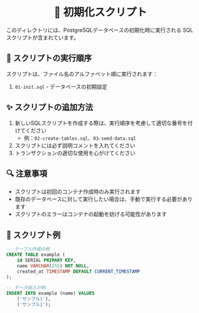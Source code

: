 <div align="center">

# 📑 初期化スクリプト

</div>

このディレクトリには、PostgreSQLデータベースの初期化時に実行される SQLスクリプトが含まれています。

## 🔧 スクリプトの実行順序

スクリプトは、ファイル名のアルファベット順に実行されます：

1. `01-init.sql` - データベースの初期設定

## ✨ スクリプトの追加方法

1. 新しいSQLスクリプトを作成する際は、実行順序を考慮して適切な番号を付けてください
   - 例：`02-create-tables.sql`、`03-seed-data.sql`
2. スクリプトには必ず説明コメントを入れてください
3. トランザクションの適切な使用を心がけてください

## 🔍 注意事項

- スクリプトは初回のコンテナ作成時のみ実行されます
- 既存のデータベースに対して実行したい場合は、手動で実行する必要があります
- スクリプトのエラーはコンテナの起動を妨げる可能性があります

## 📝 スクリプト例

```sql
-- テーブル作成の例
CREATE TABLE example (
    id SERIAL PRIMARY KEY,
    name VARCHAR(255) NOT NULL,
    created_at TIMESTAMP DEFAULT CURRENT_TIMESTAMP
);

-- データ投入の例
INSERT INTO example (name) VALUES
    ('サンプル1'),
    ('サンプル2');
